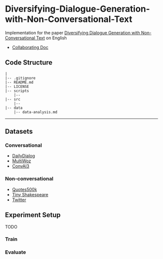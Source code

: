 # Diversifying-Dialogue-Generation-with-Non-Conversational-Text
Implementation for the paper [Diversifying Dialogue Generation with Non-Conversational Text](https://www.aclweb.org/anthology/2020.acl-main.634) on English

* [Collaborating Doc](https://docs.google.com/document/d/1_ybVnAjoKDjbyhQ_PJVUriZkGTe_OH1qjre6JifIJLQ/edit?usp=sharing)

## Code Structure
```
|
|-- .gitignore
|-- README.md
|-- LICENSE
|-- scripts
    |-- 
|-- src
    |-- 
|-- data
    |-- data-analysis.md
```

---

## Datasets
### Conversational
* [DailyDialog](http://yanran.li/dailydialog)
* [MultiWoz](https://github.com/budzianowski/multiwoz/tree/master/data/MultiWOZ_2.2)
* [ConvAI3](http://convai.io/data/)

### Non-conversational
* [Quotes500k](https://github.com/ShivaliGoel/Quotes-500K)
* [Tiny Shakespeare](https://github.com/karpathy/char-rnn/blob/master/data/tinyshakespeare/input.txt)
* [Twitter](https://github.com/shaypal5/awesome-twitter-data)

## Experiment Setup
TODO
### Train
### Evaluate